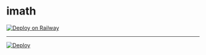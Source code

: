 # imath

[![Deploy on Railway](https://railway.app/button.svg)](https://railway.app/new/template?template=https%3A%2F%2Fgithub.com%2Fhharith%2Ffourier&envs=PASSWORD%2CPORT&PASSWORDDesc=Your+password+to+log+in+to+mathematics+with&PORTDesc=A+git+port+to+open+in+mathematics+%28ex.+80%29)

---

[![Deploy](https://www.herokucdn.com/deploy/button.svg)](https://dashboard.heroku.com/new?template=https://github.com/hharith/fourier)
